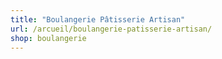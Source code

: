 ```yaml
---
title: "Boulangerie Pâtisserie Artisan"
url: /arcueil/boulangerie-patisserie-artisan/
shop: boulangerie
---
```


